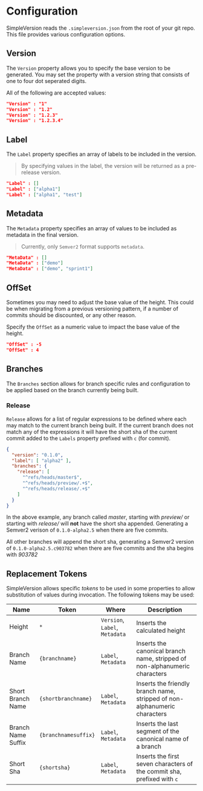Configuration
=============

SimpleVersion reads the `.simpleversion.json` from the root of your git repo.
This file provides various configuration options.

Version
-------

The `Version` property allows you to specify the base version to be generated.
You  may set the property with a version string that consists of one to four
dot seperated digits.

All of the following are accepted values:
```json
"Version" : "1"
"Version" : "1.2"
"Version" : "1.2.3"
"Version" : "1.2.3.4"
```

Label
-----

The `Label` property specifies an array of labels to be included in the version.

> By specifying values in the label, the version will be returned as a pre-release version.

```json
"Label" : []
"Label" : ["alpha1"]
"Label" : ["alpha1", "test"]
```

Metadata
--------

The `Metadata` property specifies an array of values to be included as metadata
in the final version.

> Currently, only `Semver2` format supports `metadata`.

```json
"MetaData" : []
"MetaData" : ["demo"]
"MetaData" : ["demo", "sprint1"]
```

OffSet
------

Sometimes you may need to adjust the base value of the height. This could be
when migrating from a previous versioning pattern, if a number of commits
should be discounted, or any other reason.

Specify the `OffSet` as a numeric value to impact the base value of the height.

```json
"OffSet" : -5
"OffSet" : 4
```

Branches
--------

The `Branches` section allows for branch specific rules and configuration to
be applied based on the branch currently being built.

### Release

`Release` allows for a list of regular expressions to be defined where each
may match to the current branch being built. If the current branch does not match
any of the expressions it will have the short sha of the current commit added
to the `Labels` property prefixed with `c` (for commit).

```json
{
  "version": "0.1.0",
  "label": [ "alpha2" ],
  "branches": {
    "release": [
      "^refs/heads/master$",
      "^refs/heads/preview/.+$",
      "^refs/heads/release/.+$"
    ]
  }
}
```

In the above example, any branch called _master_, starting with _preview/_ or
starting with _release/_ will **not** have the short sha appended. Generating a
Semver2 verison of `0.1.0-alpha2.5` when there are five commits.

All other branches will append the short sha, generating a Semver2 version of
`0.1.0-alpha2.5.c903782` when there are five commits and the sha begins with
_903782_

Replacement Tokens
------------------

SimpleVersion allows specific _tokens_ to be used in some properties to allow
substitution of values during invocation.  The following tokens may be used:


| Name               | Token                | Where                          | Description                                                                |
| ------------------ | -------------------- | ------------------------------ | -------------------------------------------------------------------------- |
| Height             | `*`                  | `Version`, `Label`, `Metadata` | Inserts the calculated height                                              |
| Branch Name        | `{branchname}`       | `Label`, `Metadata`            | Inserts the canonical branch name, stripped of non-alphanumeric characters |
| Short Branch Name  | `{shortbranchname}`  | `Label`, `Metadata`            | Inserts the friendly branch name, stripped of non-alphanumeric characters  |
| Branch Name Suffix | `{branchnamesuffix}` | `Label`, `Metadata`            | Inserts the last segment of the canonical name of a branch				  |
| Short Sha          | `{shortsha}`         | `Label`, `Metadata`            | Inserts the first seven characters of the commit sha, prefixed with `c`    |